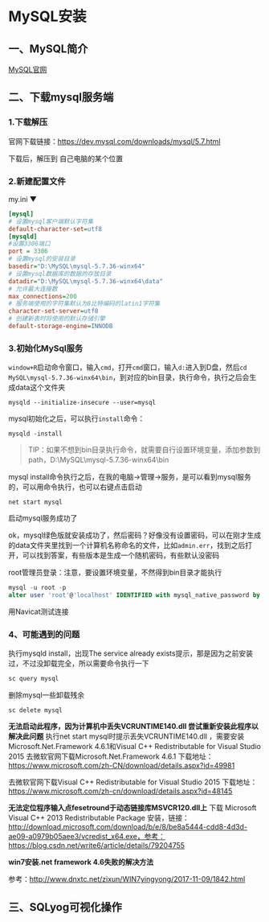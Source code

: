 # MySQL安装

## 一、MySQL简介

[MySQL官网](https://dev.mysql.com/)





## 二、下载mysql服务端

### 1.下载解压

官网下载链接：https://dev.mysql.com/downloads/mysql/5.7.html

下载后，解压到 自己电脑的某个位置

### 2.新建配置文件 

my.ini ▼

```ini
[mysql]
# 设置mysql客户端默认字符集
default-character-set=utf8 
[mysqld]
#设置3306端口
port = 3306 
# 设置mysql的安装目录
basedir="D:\MySQL\mysql-5.7.36-winx64"
# 设置mysql数据库的数据的存放目录
datadir="D:\MySQL\mysql-5.7.36-winx64\data"
# 允许最大连接数
max_connections=200
# 服务端使用的字符集默认为8比特编码的latin1字符集
character-set-server=utf8
# 创建新表时将使用的默认存储引擎
default-storage-engine=INNODB
```

### 3.初始化MySql服务

`window+R`启动命令窗口，输入`cmd`，打开`cmd`窗口，输入`d:`进入到D盘，然后`cd MySQL\mysql-5.7.36-winx64\bin`，到对应的bin目录，执行命令，执行之后会生成data这个文件夹

```shell
mysqld --initialize-insecure --user=mysql
```

mysql初始化之后，可以执行`install`命令：

```shell
mysqld -install
```

> TIP：如果不想到bin目录执行命令，就需要自行设置环境变量，添加参数到path，D:\MySQL\mysql-5.7.36-winx64\bin

mysql install命令执行之后，在我的电脑->管理->服务，是可以看到mysql服务的，可以用命令执行，也可以右键点击启动

```shell
net start mysql
```

启动mysql服务成功了

ok，mysql绿色版就安装成功了，然后密码？好像没有设置密码，可以在刚才生成的data文件夹里找到一个计算机名称命名的文件，比如`admin.err`，找到之后打开，可以找到答案，有些版本是生成一个随机密码，有些默认没密码



root管理员登录：注意，要设置环境变量，不然得到bin目录才能执行

```sql
mysql -u root -p
alter user 'root'@'localhost' IDENTIFIED with mysql_native_password by 'root';
```

用Navicat测试连接



### 4、可能遇到的问题

执行mysqld install，出现The service already exists提示，那是因为之前安装过，不过没卸载完全，所以需要命令执行一下

```bash
sc query mysql
```

删除mysql一些卸载残余

```
sc delete mysql
```

**无法启动此程序，因为计算机中丢失VCRUNTIME140.dll 尝试重新安装此程序以解决此问题**
 执行net start mysql时提示丢失VCRUNTIME140.dll ，需要安装Microsoft.Net.Framework 4.6.1和Visual C++ Redistributable for Visual Studio 2015
去微软官网下载Microsoft.Net.Framework 4.6.1
下载地址：https://www.microsoft.com/zh-CN/download/details.aspx?id=49981

去微软官网下载Visual C++ Redistributable for Visual Studio 2015
下载地址：https://www.microsoft.com/zh-cn/download/details.aspx?id=48145

**无法定位程序输入点fesetround于动态链接库MSVCR120.dll上**
 下载 Microsoft Visual C++ 2013 Redistributable Package 安装，链接：
http://download.microsoft.com/download/b/e/8/be8a5444-cdd8-4d3d-ae09-a0979b05aee3/vcredist_x64.exe，参考：https://blog.csdn.net/write6/article/details/79204755

**win7安装.net framework 4.6失败的解决方法**

参考：http://www.dnxtc.net/zixun/WIN7yingyong/2017-11-09/1842.html

## 三、SQLyog可视化操作